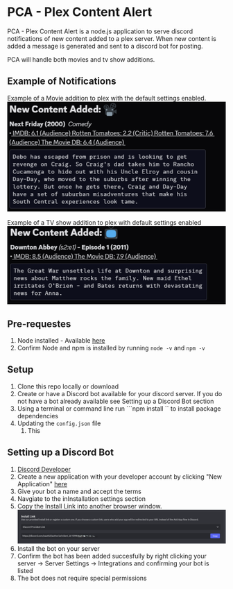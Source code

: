 # PCA - Plex Content Alert
PCA - Plex Content Alert is a node.js application to serve discord notifications of new content added to a plex server. When new content is added a message is generated and sent to a discord bot for posting. 

PCA will handle both movies and tv show additions. 

## Example of Notifications

Example of a Movie addition to plex with the default settings enabled.
<img src='.\Readme\Alert-Example.png' alt='Next Friday Movie addition'>

Example of a TV show addition to plex with default settings enabled
<img src='.\ReadMe\Alert-Tv-Example.png' alt='Downton Abbey S2:E1 addition'>

## Pre-requestes 
1. Node installed - Available [here](https://nodejs.org/en/download)
2. Confirm Node and npm is installed by running ``` node -v ``` and ``` npm -v ``` 


## Setup

1. Clone this repo locally or download
2. Create or have a Discord bot available for your discord server. If you do not have a bot already available see Setting up a Discord Bot section
3. Using a terminal or command line run ```npm install `` to install package dependencies 
4. Updating the ```config.json``` file
    1. This  


## Setting up a Discord Bot

1.  [Discord Developer](https://discord.dev)
2. Create a new application with your developer account by clicking  "New Application" [here](https://discord.com/developers/applications) 
3. Give your bot a name and accept the terms
4. Navgiate to the inInstallation settings section
5. Copy the Install Link into another browser window.  <img src='./Readme/Install-Link-Example.png'>
6. Install the bot on your server
7. Confirm the bot has been added succesfully by right clicking your server -> Server Settings -> Integrations and confirming your bot is listed
8. The bot does not require special permissions




